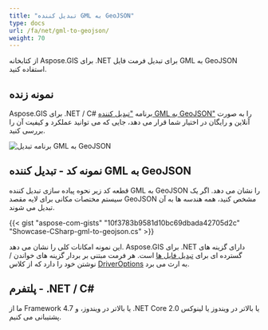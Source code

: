 ```yaml
---
title: "تبدیل کننده GML به GeoJSON"
type: docs
url: /fa/net/gml-to-geojson/
weight: 70
---
```


از کتابخانه Aspose.GIS برای .NET برای تبدیل فرمت فایل GML به GeoJSON استفاده کنید.

## **نمونه زنده**

Aspose.GIS برای .NET / C# برنامه ["تبدیل کننده GML به GeoJSON"](https://products.aspose.app/gis/conversion/gml-to-geojson) را به صورت آنلاین و رایگان در اختیار شما قرار می دهد، جایی که می توانید عملکرد و کیفیت آن را بررسی کنید.

![برنامه تبدیل GML به GeoJSON](conversion.png)

## **نمونه کد - تبدیل کننده GML به GeoJSON**

قطعه کد زیر نحوه پیاده سازی تبدیل کننده GML به GeoJSON را نشان می دهد. اگر یک سیستم مختصات مکانی برای لایه مقصد GeoJSON مشخص کنید، همه هندسه ها به آن تبدیل می شوند. 

{{< gist "aspose-com-gists" "10f3783b9581d10bc69dbada42705d2c" "Showcase-CSharp-gml-to-geojson.cs" >}}

این نمونه امکانات کلی را نشان می دهد. Aspose.GIS برای .NET دارای گزینه های گسترده ای برای [تبدیل فایل ها](https://docs.aspose.com/gis/net/vector-layers/) است. هر فرمت مبتنی بر بردار گزینه های خواندن / نوشتن خود را دارد که از کلاس [DriverOptions](https://reference.aspose.com/gis/net/aspose.gis/driveroptions) به ارث می برد.

## **پلتفرم - .NET / C#**

ما از Framework 4.7 یا بالاتر در ویندوز، و .NET Core 2.0 یا بالاتر در ویندوز یا لینوکس پشتیبانی می کنیم.
